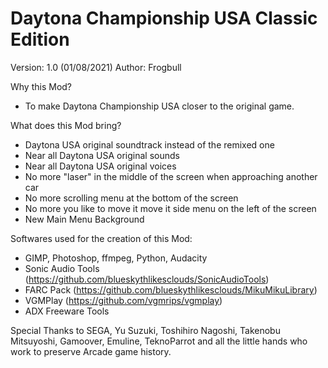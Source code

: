 Daytona Championship USA Classic Edition
========================================

Version: 1.0 (01/08/2021)
Author: Frogbull

Why this Mod?
- To make Daytona Championship USA closer to the original game.

What does this Mod bring?
- Daytona USA original soundtrack instead of the remixed one
- Near all Daytona USA original sounds
- Near all Daytona USA original voices
- No more "laser" in the middle of the screen when approaching another car
- No more scrolling menu at the bottom of the screen
- No more you like to move it move it side menu on the left of the screen
- New Main Menu Background

Softwares used for the creation of this Mod:
- GIMP, Photoshop, ffmpeg, Python, Audacity
- Sonic Audio Tools (https://github.com/blueskythlikesclouds/SonicAudioTools)
- FARC Pack (https://github.com/blueskythlikesclouds/MikuMikuLibrary)
- VGMPlay (https://github.com/vgmrips/vgmplay)
- ADX Freeware Tools

Special Thanks to SEGA, Yu Suzuki, Toshihiro Nagoshi, Takenobu Mitsuyoshi, Gamoover, Emuline, TeknoParrot and all the little hands who work to preserve Arcade game history.

